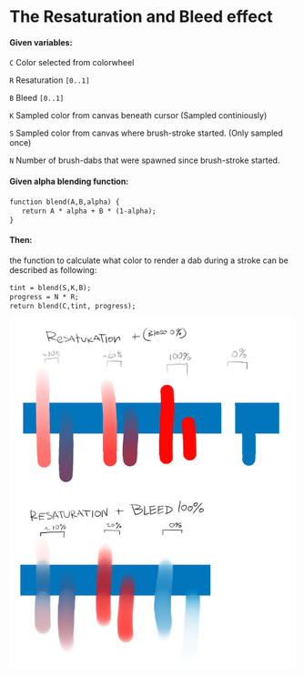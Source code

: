 # The Resaturation and Bleed effect

#### Given variables:

`C` Color selected from colorwheel

`R` Resaturation `[0..1]`

`B` Bleed `[0..1]`

`K` Sampled color from canvas beneath cursor (Sampled continiously)

`S` Sampled color from canvas where brush-stroke started. (Only sampled once)

`N` Number of brush-dabs that were spawned since brush-stroke started.


#### Given alpha blending function:


    function blend(A,B,alpha) {
       return A * alpha + B * (1-alpha); 
    }

#### Then:
the function to calculate what color to render a dab during a stroke can be described as following:



    tint = blend(S,K,B);
    progress = N * R;  
    return blend(C,tint, progress);


<img src="https://raw.githubusercontent.com/telamon/bleed_resaturate/master/resaturation_and_bleed.png">
